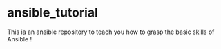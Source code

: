 # ansible_tutorial

This ia an ansible repository to teach you how to grasp the basic skills of Ansible !
